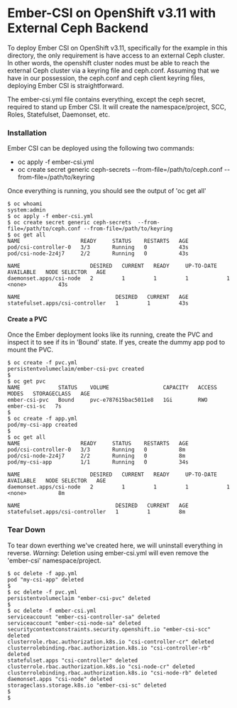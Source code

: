 # Ember-CSI on OpenShift v3.11 with External Ceph Backend

To deploy Ember CSI on OpenShift v3.11, specifically for the example in this directory, the only requirement is have access to an external Ceph cluster. In other words, the openshift cluster nodes must be able to reach the external Ceph cluster via a keyring file and ceph.conf. Assuming that we have in our possession, the ceph.conf and ceph client keyring files, deploying Ember CSI is straightforward.

The ember-csi.yml file contains everything, except the ceph secret, required to stand up Ember CSI. It will create the namespace/project, SCC, Roles, Statefulset, Daemonset, etc.

### Installation

Ember CSI can be deployed using the following two commands:

- oc apply -f ember-csi.yml
- oc create secret generic ceph-secrets  --from-file=/path/to/ceph.conf --from-file=/path/to/keyring

Once everything is running, you should see the output of 'oc get all'

```
$ oc whoami
system:admin
$ oc apply -f ember-csi.yml
$ oc create secret generic ceph-secrets  --from-file=/path/to/ceph.conf --from-file=/path/to/keyring
$ oc get all
NAME                   READY     STATUS    RESTARTS   AGE
pod/csi-controller-0   3/3       Running   0          43s
pod/csi-node-2z4j7     2/2       Running   0          43s

NAME                      DESIRED   CURRENT   READY     UP-TO-DATE   AVAILABLE   NODE SELECTOR   AGE
daemonset.apps/csi-node   2         1         1         1            1           <none>          43s

NAME                              DESIRED   CURRENT   AGE
statefulset.apps/csi-controller   1         1         43s

```

#### Create a PVC
Once the Ember deployment looks like its running, create the PVC and inspect it to see if its in 'Bound' state. If yes, create the dummy app pod to mount the PVC.

```
$ oc create -f pvc.yml 
persistentvolumeclaim/ember-csi-pvc created
$
$ oc get pvc
NAME            STATUS    VOLUME                 CAPACITY   ACCESS MODES   STORAGECLASS   AGE
ember-csi-pvc   Bound     pvc-e787615bac5011e8   1Gi        RWO            ember-csi-sc   7s
$  
$ oc create -f app.yml
pod/my-csi-app created
$  
$ oc get all
NAME                   READY     STATUS    RESTARTS   AGE
pod/csi-controller-0   3/3       Running   0          8m
pod/csi-node-2z4j7     2/2       Running   0          8m
pod/my-csi-app         1/1       Running   0          34s

NAME                      DESIRED   CURRENT   READY     UP-TO-DATE   AVAILABLE   NODE SELECTOR   AGE
daemonset.apps/csi-node   2         1         1         1            1           <none>          8m

NAME                              DESIRED   CURRENT   AGE
statefulset.apps/csi-controller   1         1         8m

````

### Tear Down
To tear down everthing we've created here, we will uninstall everything in reverse. *Warning*: Deletion using ember-csi.yml will even remove the 'ember-csi' namespace/project.

```
$ oc delete -f app.yml 
pod "my-csi-app" deleted
$
$ oc delete -f pvc.yml 
persistentvolumeclaim "ember-csi-pvc" deleted
$
$ oc delete -f ember-csi.yml 
serviceaccount "ember-csi-controller-sa" deleted
serviceaccount "ember-csi-node-sa" deleted
securitycontextconstraints.security.openshift.io "ember-csi-scc" deleted
clusterrole.rbac.authorization.k8s.io "csi-controller-cr" deleted
clusterrolebinding.rbac.authorization.k8s.io "csi-controller-rb" deleted
statefulset.apps "csi-controller" deleted
clusterrole.rbac.authorization.k8s.io "csi-node-cr" deleted
clusterrolebinding.rbac.authorization.k8s.io "csi-node-rb" deleted
daemonset.apps "csi-node" deleted
storageclass.storage.k8s.io "ember-csi-sc" deleted
$
$
```
